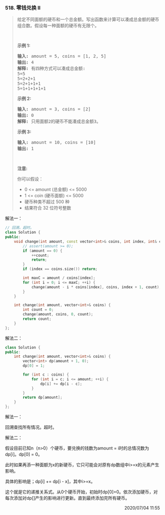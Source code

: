 ### 518. 零钱兑换 II
> <div class="notranslate"><p>给定不同面额的硬币和一个总金额。写出函数来计算可以凑成总金额的硬币组合数。假设每一种面额的硬币有无限个。&nbsp;</p>
>
> <p>&nbsp;</p>
>
> <ul>
> </ul>
>
> <p><strong>示例 1:</strong></p>
>
> <pre><strong>输入:</strong> amount = 5, coins = [1, 2, 5]
> <strong>输出:</strong> 4
> <strong>解释:</strong> 有四种方式可以凑成总金额:
> 5=5
> 5=2+2+1
> 5=2+1+1+1
> 5=1+1+1+1+1
> </pre>
>
> <p><strong>示例 2:</strong></p>
>
> <pre><strong>输入:</strong> amount = 3, coins = [2]
> <strong>输出:</strong> 0
> <strong>解释:</strong> 只用面额2的硬币不能凑成总金额3。
> </pre>
>
> <p><strong>示例 3:</strong></p>
>
> <pre><strong>输入:</strong> amount = 10, coins = [10]
> <strong>输出:</strong> 1
> </pre>
>
> <p>&nbsp;</p>
>
> <p><strong>注意</strong><strong>:</strong></p>
>
> <p>你可以假设：</p>
>
> <ul>
> 	<li>0 &lt;= amount (总金额) &lt;= 5000</li>
> 	<li>1 &lt;= coin (硬币面额)&nbsp;&lt;= 5000</li>
> 	<li>硬币种类不超过 500 种</li>
> 	<li>结果符合 32 位符号整数</li>
> </ul>
> </div>

解法一：
```cpp
// 回溯。超时。
class Solution {
public:
    void change(int amount, const vector<int>& coins, int index, int& count) {
        // assert(amount >= 0);
        if (amount == 0) {
            ++count;
            return;
        }
        if (index == coins.size()) return;

        int maxC = amount / coins[index];
        for (int i = 0; i <= maxC; ++i) {
            change(amount - i * coins[index], coins, index + 1, count);
        }
    }

    int change(int amount, vector<int>& coins) {
        int count = 0;
        change(amount, coins, 0, count);
        return count;
    }
};
```

解法二：
```cpp
class Solution {
public:
    int change(int amount, vector<int>& coins) {
        vector<int> dp(amount + 1, 0);
        dp[0] = 1;

        for (int c : coins) {
            for (int i = c; i <= amount; ++i) {
                dp[i] += dp[i - c];
            }
        }
        return dp[amount];
    }
};
```

解法一：

回溯查找所有情况。超时。

解法二：

假设目前已知n（n>0）个硬币，要兑换的钱数为amount = i时的总情况数为dp[i]。dp[0] = 0。

此时如果再添一种面额为x的新硬币，它只可能会对原有dp数组中i>=x的元素产生影响。

具体的影响是；dp[i] += dp[i - x]，其中i>=x。

这个就是它的递推关系式。从0个硬币开始，初始时dp[0]=0。依次添加硬币，对每次添加对dp[]产生的影响进行更新。直到最终添加完所有硬币。

<div style="text-align: right"> 2020/07/04 11:55 </div>
